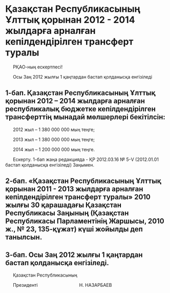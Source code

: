 # Қазақстан Республикасының Ұлттық қорынан 2012 - 2014 жылдарға арналған кепілдендірілген трансферт туралы

      РҚАО-ның ескертпесі!

      Осы Заң 2012 жылғы 1 қаңтардан бастап қолданысқа енгізіледі

## 1-бап. Қазақстан Республикасының Ұлттық қорынан 2012 – 2014 жылдарға арналған республикалық бюджетке кепілдендірілген трансферттің мынадай мөлшерлері бекітілсін:

      2012 жыл – 1 380 000 000 мың теңге;

      2013 жыл – 1 380 000 000 мың теңге;

      2014 жыл – 1 200 000 000 мың теңге.

      Ескерту. 1-бап жаңа редакцияда - ҚР 2012.03.16 № 5-V (2012.01.01 бастап қолданысқа енгізіледі) Заңымен.

## 2-бап. «Қазақстан Республикасының Ұлттық қорынан 2011 - 2013 жылдарға арналған кепілдендірілген трансферт туралы» 2010 жылғы 30 қарашадағы Қазақстан Республикасы Заңының (Қазақстан Республикасы Парламентінің Жаршысы, 2010 ж., № 23, 135-құжат) күші жойылды деп танылсын.

## 3-бап. Осы Заң 2012 жылғы 1 қаңтардан бастап қолданысқа енгізіледі.

      Қазақстан Республикасының

      Президенті                                 Н. НАЗАРБАЕВ

